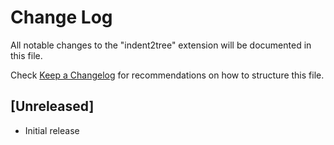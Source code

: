 # Change Log

All notable changes to the "indent2tree" extension will be documented in this file.

Check [Keep a Changelog](http://keepachangelog.com/) for recommendations on how to structure this file.

## [Unreleased]

- Initial release